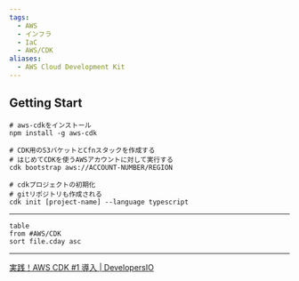 ```yaml
---
tags:
  - AWS
  - インフラ
  - IaC
  - AWS/CDK
aliases:
  - AWS Cloud Development Kit
---
```

## Getting Start
```shell
# aws-cdkをインストール
npm install -g aws-cdk

# CDK用のS3バケットとCfnスタックを作成する
# はじめてCDKを使うAWSアカウントに対して実行する
cdk bootstrap aws://ACCOUNT-NUMBER/REGION

# cdkプロジェクトの初期化
# gitリポジトリも作成される
cdk init [project-name] --language typescript
```


---
```dataview
table
from #AWS/CDK
sort file.cday asc
```


---
[実践！AWS CDK #1 導入 | DevelopersIO](https://dev.classmethod.jp/articles/cdk-practice-1-introduction/)